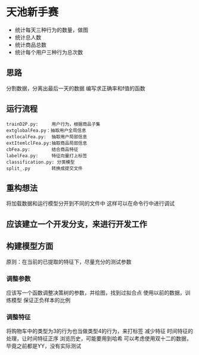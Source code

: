 # 天池新手赛
- 统计每天三种行为的数量，做图
- 统计总人数
- 统计商品总数
- 统计每个用户三种行为总次数

## 思路
分割数据，分离出最后一天的数据
编写求正确率和f值的函数

## 运行流程
    trainD2P.py:     用户行为，根据商品子集
    extglobalFea.py：抽取用户全局信息
    extlocalFea.py:  抽取用户局部信息
    extItemlclFea.py:抽取商品局部信息
    cbFea.py:        结合商品特征
    labelFea.py:     特征向量打上标签
    classification.py: 分类模型
    split_.py        转换成提交文件

## 重构想法
将加载数据和运行模型分开到不同的文件中
这样可以在命令行中进行调试

## 应该建立一个开发分支，来进行开发工作


## 构建模型方面
原则：在当前的已提取的特征下，尽量充分的测试参数

### 调整参数
应该写一个函数调整决策树的参数，并绘图，找到过拟合点
使用以前的数据，训练模型
保证正负样本的比例

### 调整特征
将购物车中的类型为3的行为也当做类型4的行为，来打标签
减少特征
时间特征的处理，让时间特征正序
浏览历史，可能要用到哈希
可以考虑使用双十二的数据，毕竟之前都是YY，没有实际测试
